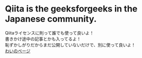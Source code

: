 # Qiita is the geeksforgeeks in the Japanese community.

Qiitaライセンスに則って誰でも使って良いよ！  
書きかけ途中の記事とかも入ってるよ！  
恥ずかしがりだからまだ公開していないだけで、別に使って良いよ！  
[わいのページ](https://qiita.com/SuzukiTT)  
